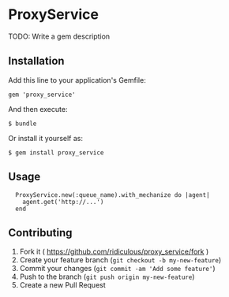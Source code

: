 # ProxyService

TODO: Write a gem description

## Installation

Add this line to your application's Gemfile:

    gem 'proxy_service'

And then execute:

    $ bundle

Or install it yourself as:

    $ gem install proxy_service

## Usage

      ProxyService.new(:queue_name).with_mechanize do |agent|
        agent.get('http://...')
      end

## Contributing

1. Fork it ( https://github.com/ridiculous/proxy_service/fork )
2. Create your feature branch (`git checkout -b my-new-feature`)
3. Commit your changes (`git commit -am 'Add some feature'`)
4. Push to the branch (`git push origin my-new-feature`)
5. Create a new Pull Request
